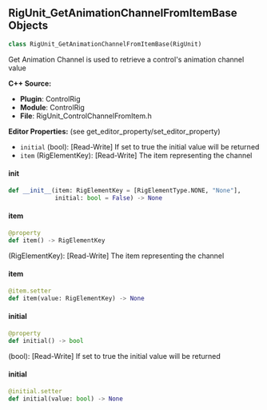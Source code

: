 ## RigUnit_GetAnimationChannelFromItemBase Objects

```python
class RigUnit_GetAnimationChannelFromItemBase(RigUnit)
```

Get Animation Channel is used to retrieve a control's animation channel value

**C++ Source:**

- **Plugin**: ControlRig
- **Module**: ControlRig
- **File**: RigUnit_ControlChannelFromItem.h

**Editor Properties:** (see get_editor_property/set_editor_property)

- ``initial`` (bool):  [Read-Write] If set to true the initial value will be returned
- ``item`` (RigElementKey):  [Read-Write] The item representing the channel

<a id="unreal.RigUnit_GetAnimationChannelFromItemBase.__init__"></a>

#### __init__

```python
def __init__(item: RigElementKey = [RigElementType.NONE, "None"],
             initial: bool = False) -> None
```

<a id="unreal.RigUnit_GetAnimationChannelFromItemBase.item"></a>

#### item

```python
@property
def item() -> RigElementKey
```

(RigElementKey):  [Read-Write] The item representing the channel

<a id="unreal.RigUnit_GetAnimationChannelFromItemBase.item"></a>

#### item

```python
@item.setter
def item(value: RigElementKey) -> None
```

<a id="unreal.RigUnit_GetAnimationChannelFromItemBase.initial"></a>

#### initial

```python
@property
def initial() -> bool
```

(bool):  [Read-Write] If set to true the initial value will be returned

<a id="unreal.RigUnit_GetAnimationChannelFromItemBase.initial"></a>

#### initial

```python
@initial.setter
def initial(value: bool) -> None
```

<a id="unreal.RigUnit_GetBoolAnimationChannelFromItem"></a>